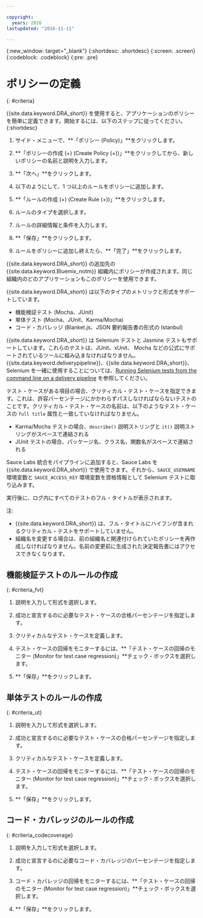 ```yaml
---

copyright:
  years: 2016
lastupdated: "2016-11-11"

---
```


{:new_window: target="_blank"}
{:shortdesc: .shortdesc}
{:screen: .screen}
{:codeblock: .codeblock}
{:pre: .pre}

# ポリシーの定義
{: #criteria}

{{site.data.keyword.DRA_short}} を使用すると、アプリケーションのポリシーを簡単に定義できます。開始するには、以下のステップに従ってください。
{:shortdesc}

1. サイド・メニューで、**「ポリシー (Policy)」**をクリックします。

2. **「ポリシーの作成 (+) (Create Policy (+))」**をクリックしてから、新しいポリシーの名前と説明を入力します。

3. **「次へ」**をクリックします。

4. 以下のようにして、1 つ以上のルールをポリシーに追加します。
  1. **「ルールの作成 (+) (Create Rule (+))」**をクリックします。
  2. ルールのタイプを選択します。
  3. ルールの詳細情報と条件を入力します。
  4. **「保存」**をクリックします。

5. ルールをポリシーに追加し終えたら、**「完了」**をクリックします。

{{site.data.keyword.DRA_short}} の追加先の {{site.data.keyword.Bluemix_notm}} 組織内にポリシーが作成されます。同じ組織内のどのアプリケーションもこのポリシーを使用できます。

{{site.data.keyword.DRA_short}} は以下のタイプのメトリックと形式をサポートしています。

* 機能検証テスト (Mocha、JUnit)
* 単体テスト (Mocha、JUnit、Karma/Mocha)
* コード・カバレッジ (Blanket.js、JSON 要約報告書の形式の Istanbul)

{{site.data.keyword.DRA_short}} は Selenium テストと Jasmine テストもサポートしています。これらのテストは、JUnit、xUnit、 Mocha などの公式にサポートされているツールに組み込まなければなりません。{{site.data.keyword.deliverypipeline}}、{{site.data.keyword.DRA_short}}、Selenium を一緒に使用することについては、[Running Selenium tests from the command line on a delivery pipeline](https://developer.ibm.com/devops-services/2016/07/21/running-selenium-tests-command-line-delivery-pipeline/) を参照してください。

テスト・ケースがある項目の場合、クリティカル・テスト・ケースを指定できます。これは、許容パーセンテージにかかわらずパスしなければならないテストのことです。クリティカル・テスト・ケースの名前は、以下のようなテスト・ケースの `full title` 属性と一致していなければなりません。    
* Karma/Mocha テストの場合、`describe()` 説明ストリングと `it()` 説明ストリングがスペースで連結される
* JUnit テストの場合、パッケージ名、クラス名、関数名がスペースで連結される    

Sauce Labs 統合をパイプラインに追加すると、Sauce Labs を {{site.data.keyword.DRA_short}} で使用できます。それから、`SAUCE_USERNAME` 環境変数と `SAUCE_ACCESS_KEY` 環境変数を資格情報として Selenium テストに取り込みます。

実行後に、ログ内にすべてのテストのフル・タイトルが表示されます。  

注:
* {{site.data.keyword.DRA_short}} は、フル・タイトルにハイフンが含まれるクリティカル・テストをサポートしていません。    
* 組織名を変更する場合は、前の組織名と関連付けられていたポリシーを再作成しなければなりません。名前の変更前に生成された決定報告書にはアクセスできなくなります。

## 機能検証テストのルールの作成
{: #criteria_fvt}

1. 説明を入力して形式を選択します。

2. 成功と宣言するのに必要なテスト・ケースの合格パーセンテージを指定します。

3. クリティカルなテスト・ケースを定義します。

4. テスト・ケースの回帰をモニターするには、**「テスト・ケースの回帰のモニター (Monitor for test case regression)」**チェック・ボックスを選択します。

5. **「保存」**をクリックします。


## 単体テストのルールの作成
{: #criteria_ut}

1. 説明を入力して形式を選択します。

2. 成功と宣言するのに必要なテスト・ケースの合格パーセンテージを指定します。

3. クリティカルなテスト・ケースを定義します。

4. テスト・ケースの回帰をモニターするには、**「テスト・ケースの回帰のモニター (Monitor for test case regression)」**チェック・ボックスを選択します。

5. **「保存」**をクリックします。


## コード・カバレッジのルールの作成
{: #criteria_codecoverage}

1. 説明を入力して形式を選択します。

2. 成功と宣言するのに必要なコード・カバレッジのパーセンテージを指定します。

3. コード・カバレッジの回帰をモニターするには、**「テスト・ケースの回帰のモニター (Monitor for test case regression)」**チェック・ボックスを選択します。

4. **「保存」**をクリックします。
